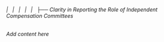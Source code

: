 ###### |   |   |   |   |   ├── Clarity in Reporting the Role of Independent Compensation Committees

*Add content here*